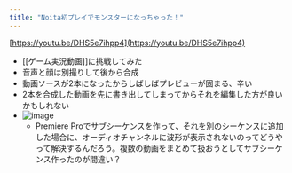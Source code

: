 ```yaml
---
title: "Noita初プレイでモンスターになっちゃった！"
---
```


[https://youtu.be/DHS5e7ihpp4](https://youtu.be/DHS5e7ihpp4)
- [[ゲーム実況動画]]に挑戦してみた
- 音声と顔は別撮りして後から合成
- 動画ソースが2本になったからしばしばプレビューが固まる、辛い
- 2本を合成した動画を先に書き出してしまってからそれを編集した方が良いかもしれない
- ![image](https://gyazo.com/f5c7b48aa43f61c96116bfd54e5b00c4/thumb/1000)
    - Premiere Proでサブシーケンスを作って、それを別のシーケンスに追加した場合に、オーディオチャンネルに波形が表示されないのってどうやって解決するんだろう。複数の動画をまとめて扱おうとしてサブシーケンス作ったのが間違い？
